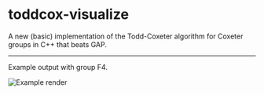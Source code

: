 # toddcox-visualize
A new (basic) implementation of the Todd-Coxeter algorithm for Coxeter groups in C++ that beats GAP.

---

Example output with group F4.

![Example render](https://i.imgur.com/2cnOuzk.png)
